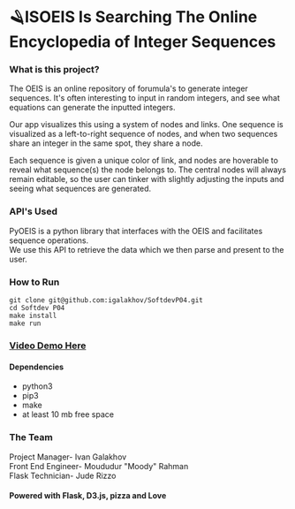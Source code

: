 # 🪒ISOEIS Is Searching The Online Encyclopedia of Integer Sequences

### What is this project?

The OEIS is an online repository of forumula's to generate integer sequences. It's often interesting to input in random integers, 
and see what equations can generate the inputted integers.  

Our app visualizes this using a system of nodes and links. 
One sequence is visualized as a left-to-right sequence of nodes, and when two sequences share an integer in the same spot, they share a node.  

Each sequence is given a unique color of link, and nodes are hoverable to reveal what sequence(s) the node belongs to. 
The central nodes will always remain editable, so the user can tinker with slightly adjusting the inputs and seeing what sequences are generated.  

### API's Used
PyOEIS is a python library that interfaces with the OEIS and facilitates sequence operations.  
We use this API to retrieve the data which we then parse and present to the user.  

### How to Run
``` 
git clone git@github.com:igalakhov/SoftdevP04.git
cd Softdev P04
make install  
make run
```
### [Video Demo Here](https://www.youtube.com/watch?v=77qr-4MRiqM&feature=youtu.be)

#### Dependencies 
- python3
- pip3
- make
- at least 10 mb free space




### The Team
Project Manager- Ivan Galakhov  
Front End Engineer- Moududur "Moody" Rahman  
Flask Technician- Jude Rizzo


#### Powered with Flask, D3.js, pizza and Love
